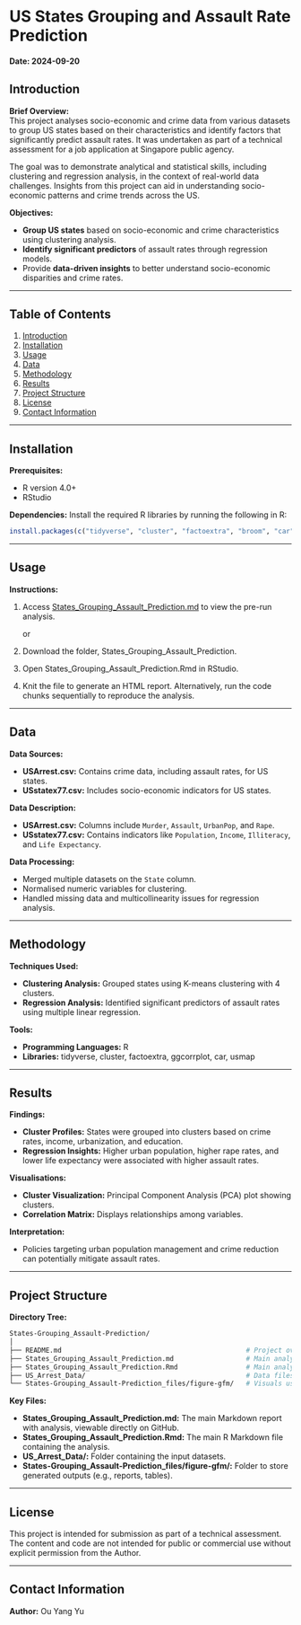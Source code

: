 # US States Grouping and Assault Rate Prediction

#### Date: 2024-09-20

## Introduction  
**Brief Overview:**  
This project analyses socio-economic and crime data from various datasets to group US states based on their characteristics and identify factors that significantly predict assault rates. It was undertaken as part of a technical assessment for a job application at Singapore public agency.  

The goal was to demonstrate analytical and statistical skills, including clustering and regression analysis, in the context of real-world data challenges. Insights from this project can aid in understanding socio-economic patterns and crime trends across the US.  

**Objectives:**  
- **Group US states** based on socio-economic and crime characteristics using clustering analysis.  
- **Identify significant predictors** of assault rates through regression models.  
- Provide **data-driven insights** to better understand socio-economic disparities and crime rates.

---

## Table of Contents  
1. [Introduction](#introduction)  
2. [Installation](#installation)  
3. [Usage](#usage)  
4. [Data](#data)  
5. [Methodology](#methodology)  
6. [Results](#results)  
7. [Project Structure](#project-structure)  
8. [License](#license)   
9. [Contact Information](#contact-information)  

---

## Installation  
**Prerequisites:**  
- R version 4.0+  
- RStudio 

<!--
**Environment Setup:**
1. Clone this repository:
    ```bash
    git clone https://github.com/your-username/Job-Assessments.git
    cd Job-Assessments/States-Grouping_Assault-Prediction
    ```
2. Open the RStudio project or .Rmd file in the States-Grouping_Assault-Prediction folder.
-->

**Dependencies:**
Install the required R libraries by running the following in R:

```r
install.packages(c("tidyverse", "cluster", "factoextra", "broom", "car", "ggcorrplot", "usmap"))
```

---

## Usage
**Instructions:**
1. Access [States_Grouping_Assault_Prediction.md](States-Grouping_Assault-Prediction.md) to view the pre-run analysis.

    or

2. Download the folder, States_Grouping_Assault_Prediction.
3. Open States_Grouping_Assault_Prediction.Rmd in RStudio.
4. Knit the file to generate an HTML report. Alternatively, run the code chunks sequentially to reproduce the analysis.

---

## Data
**Data Sources:**
- **USArrest.csv:** Contains crime data, including assault rates, for US states.
- **USstatex77.csv:** Includes socio-economic indicators for US states.

**Data Description:**
- **USArrest.csv:** Columns include `Murder`, `Assault`, `UrbanPop`, and `Rape`.
- **USstatex77.csv:** Contains indicators like `Population`, `Income`, `Illiteracy`, and `Life Expectancy`.

**Data Processing:**
- Merged multiple datasets on the `State` column.
- Normalised numeric variables for clustering.
- Handled missing data and multicollinearity issues for regression analysis.

---

## Methodology
**Techniques Used:**
- **Clustering Analysis:** Grouped states using K-means clustering with 4 clusters.
- **Regression Analysis:** Identified significant predictors of assault rates using multiple linear regression.

**Tools:**
- **Programming Languages:** R
- **Libraries:** tidyverse, cluster, factoextra, ggcorrplot, car, usmap

---

## Results
**Findings:**
- **Cluster Profiles:** States were grouped into clusters based on crime rates, income, urbanization, and education.
- **Regression Insights:** Higher urban population, higher rape rates, and lower life expectancy were associated with higher assault rates.

**Visualisations:**
- **Cluster Visualization:** Principal Component Analysis (PCA) plot showing clusters.
- **Correlation Matrix:** Displays relationships among variables.

**Interpretation:**
- Policies targeting urban population management and crime reduction can potentially mitigate assault rates.

---

## Project Structure
**Directory Tree:**

```bash
States-Grouping_Assault-Prediction/
│
├── README.md                                              # Project overview and instructions
├── States_Grouping_Assault_Prediction.md                  # Main analysis report
├── States_Grouping_Assault_Prediction.Rmd                 # Main analysis script
├── US_Arrest_Data/                                        # Data files (e.g., USArrest.csv, USstatex77.csv)
└── States-Grouping_Assault-Prediction_files/figure-gfm/   # Visuals used in the report
```

**Key Files:**
- **States_Grouping_Assault_Prediction.md:** The main Markdown report with analysis, viewable directly on GitHub.
- **States_Grouping_Assault_Prediction.Rmd:** The main R Markdown file containing the analysis.
- **US_Arrest_Data/:** Folder containing the input datasets.
- **States-Grouping_Assault-Prediction_files/figure-gfm/:** Folder to store generated outputs (e.g., reports, tables).

---

## License

This project is intended for submission as part of a technical assessment. The content and code are not intended for public or commercial use without explicit permission from the Author.

---

## Contact Information

**Author:** Ou Yang Yu
